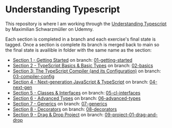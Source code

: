 # Understanding Typescript

This repository is where I am working through the [Understanding Typescript](https://www.udemy.com/course/understanding-typescript) by Maximilian Schwarzmüller on Udemny.

Each section is completed in a branch and each exercise's final state is tagged. Once a section is complete its branch is merged back to main so the final state is availible in folder with the same name as the section:
* [Section 1 - Getting Started](Section%201%20-%20Getting%20Started) on branch: [01-getting-started](https://github.com/jonsmorrow/UNDERSTANDING-TS/tree/01-getting-started)
* [Section 2 - TypeScript Basics & Basic Types](Section%202%20-%20TypeScript%20Basics%20%26%20Basic%20Types) on branch: [02-basics](https://github.com/jonsmorrow/UNDERSTANDING-TS/tree/02-basics)
* [Section 3: The TypeScript Compiler (and its Configuration)](Section%203%20-%20The%20TypeScript%20Compiler%20(and%20its%20Configuration)) on branch: [03-compiler-config](https://github.com/jonsmorrow/UNDERSTANDING-TS/tree/03-compiler-config)
* [Section 4 - Next-generation JavaScript & TypeScript](Section%204%20-%20Next-generation%20JavaScript%20%26%20TypeScript) on branch: [04-next-gen](https://github.com/jonsmorrow/UNDERSTANDING-TS/tree/04-next-gen)
* [Section 5 - Classes & Interfaces](Section%205%20-%20Classes%20%26%20Interfaces) on branch: [05-cl-interfaces](https://github.com/jonsmorrow/UNDERSTANDING-TS/tree/05-cl-interfaces)
* [Section 6 - Advanced Types](Section%206%20-%20Advanced%20Types) on branch: [06-advanced-types](https://github.com/jonsmorrow/UNDERSTANDING-TS/tree/06-advanced-types)
* [Section 7 - Generics](Section%207%20-%20Generics) on branch: [07-generics](https://github.com/jonsmorrow/UNDERSTANDING-TS/tree/07-generics)
* [Section 8 - Decorators](Section%208%20-%20Decorators) on branch: [08-decorators](https://github.com/jonsmorrow/UNDERSTANDING-TS/tree/08-decorators)
* [Section 9 - Drag & Drop Project](Section%209%20-%20Drag%20&%20Drop%20Project) on branch: [09-project-01-drag-and-drop](https://github.com/jonsmorrow/UNDERSTANDING-TS/tree/09-project-01-drag-and-drop)
